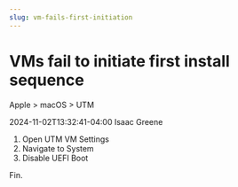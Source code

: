 ```yaml
---
slug: vm-fails-first-initiation
---
```

# VMs fail to initiate first install sequence

Apple > macOS > UTM

2024-11-02T13:32:41-04:00
Isaac Greene

1. Open UTM VM Settings
2. Navigate to System
3. Disable UEFI Boot

Fin.
